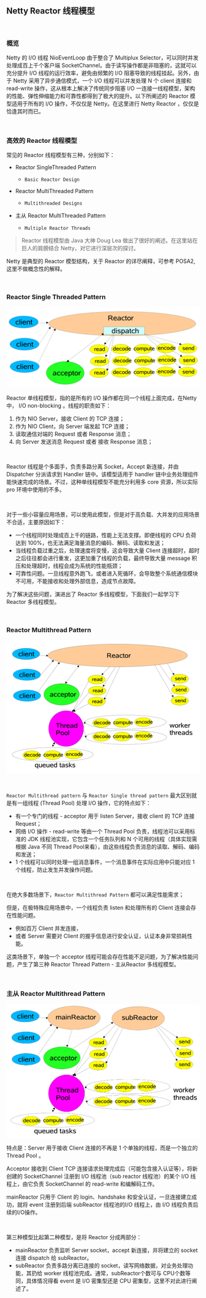 ## Netty Reactor 线程模型

&nbsp;

### 概览

Netty 的 I/O 线程 NioEventLoop 由于整合了 Multiplux Selector，可以同时并发处理成百上千个客户端 SocketChannel。由于读写操作都是非阻塞的，这就可以充分提升 I/O 线程的运行效率，避免由频繁的 I/O 阻塞导致的线程挂起。另外，由于 Netty 采用了异步通信模式，一个 I/O 线程可以并发处理 N 个 client 连接和 read-write 操作，这从根本上解决了传统同步阻塞 I/O 一连接一线程模型，架构的性能、弹性伸缩能力和可靠性都得到了极大的提升。以下所阐述的 Reactor 模型适用于所有的 I/O 操作，不仅仅是 Netty。在这里进行 Netty Reactor ，仅仅是恰逢其时而已。

&nbsp;

### 高效的 Reactor 线程模型

常见的 Reactor 线程模型有三种，分别如下：

- Reactor SingleThreaded Pattern 
  - `Basic Reactor Design`

- Reactor MultiThreaded Pattern 
  - `Multithreaded Designs`

- 主从 Reactor MultiThreaded Pattern 
  -  `Multiple Reactor Threads`

> Reactor 线程模型由 Java 大神  Doug Lea 做出了很好的阐述。在这里站在巨人的肩膀结合 Netty，对它进行深层次的探讨。

Netty 是典型的 Reactor 模型结构，关于 Reactor 的详尽阐释，可参考 POSA2, 这里不做概念性的解释。

&nbsp;

### Reactor Single Threaded Pattern

![netty basic reactor](images/netty-reactor-basic-reactor-design.png)



Reactor 单线程模型，指的是所有的 I/O 操作都在同一个线程上面完成，在Netty 中， I/O non-blocking 。线程的职责如下：

1. 作为 NIO Server，接收 Client 的 TCP 连接；
2. 作为 NIO Client，向 Server 端发起 TCP 连接；
3. 读取通信对端的 Request 或者 Response 消息；
4. 向 Server 发送消息 Request 或者 接收 Response 消息；

&nbsp;

Reactor 线程是个多面手，负责多路分离 Socket，Accept 新连接，并由 Dispatcher 分派请求到 Handler 链中。该模型适用于 handler 链中业务处理组件能快速完成的场景。不过，这种单线程模型不能充分利用多 core 资源，所以实际 pro 环境中使用的不多。

&nbsp;

对于一些小容量应用场景，可以使用此模型，但是对于高负载、大并发的应用场景不合适，主要原因如下：

- 一个线程同时处理成百上千的链路，性能上无法支撑。即便线程的 CPU 负荷达到 100%，也无法满足海量消息的编码、解码、读取和发送；
- 当线程负载过重之后，处理速度将变慢，这会导致大量 Client 连接超时，超时之后往往都会进行重发，这更加重了线程的负载，最终导致大量 message 积压和处理超时，线程会成为系统的性能瓶颈；
- 可靠性问题。一旦线程意外跑飞，或者进入死循环，会导致整个系统通信模块不可用，不能接收和处理外部信息，造成节点故障。

为了解决这些问题，演进出了 Reactor 多线程模型，下面我们一起学习下 Reactor 多线程模型。

&nbsp;

### Reactor Multithread Pattern

![netty multithread pattern](images/netty-multithread-pattern.png)

&nbsp;

`Reactor Multithread pattern` 与 `Reactor Single thread pattern` 最大区别就是有一组线程 (Thread Pool) 处理 I/O 操作，它的特点如下：

- 有一个专门的线程 - acceptor 用于 listen Server，接收 client 的 TCP 连接 Request；
- 网络 I/O 操作 - read-write 等由一个 Thread Pool 负责，线程池可以采用标准的 JDK 线程池实现，它包含一个任务队列和 N 个可用的线程（具体实现需根据 Java 不同 Thread Pool来看），由这些线程负责消息的读取、解码、编码和发送；
- 1 个线程可以同时处理一组消息事件，一个消息事件在实际应用中只能对应  1 个线程，防止发生并发操作问题。

&nbsp;

在绝大多数场景下，`Reactor Multithread Pattern` 都可以满足性能需求；

但是，在极特殊应用场景中，一个线程负责 listen 和处理所有的 Client 连接会存在性能问题。

- 例如百万 Client 并发连接，
- 或者 Server 需要对 Client 的握手信息进行安全认证，认证本身非常损耗性能。

这类场景下，单独一个 acceptor 线程可能会存在性能不足问题，为了解决性能问题，产生了第三种 Reactor Thread Pattern - 主从Reactor 多线程模型。

&nbsp;

### 主从 Reactor Multithread Pattern

![multiple-reactor-pattern](images/multiple-reactor-pattern.png)

特点是：Server 用于接收 Client 连接的不再是 1 个单独的线程，而是一个独立的 Thread Pool 。

Acceptor 接收到 Client TCP 连接请求处理完成后（可能包含接入认证等），将新创建的 SocketChannel 注册到 I/O 线程池（sub reactor 线程池）的某个 I/O 线程上，由它负责 SocketChannel 的 read-write 和编解码工作。

mainReactor 只用于 Client 的 login、handshake 和安全认证，一旦连接建立成功，就将 event 注册到后端 subReactor 线程池的I/O 线程上，由 I/O 线程负责后续的I/O操作。

&nbsp;

第三种模型比起第二种模型，是将 Reactor 分成两部分：

- mainReactor 负责监听 Server socket，accept 新连接，并将建立的 socket 连接 dispatch 给 subReactor。
- subReactor 负责多路分离已连接的 socket，读写网络数据，对业务处理功能，其扔给 worker 线程池完成。通常，subReactor个数可与 CPU个数等同，具体情况得看 event 是 I/O 密集型还是 CPU 密集型，这里不对此进行阐述了。

 